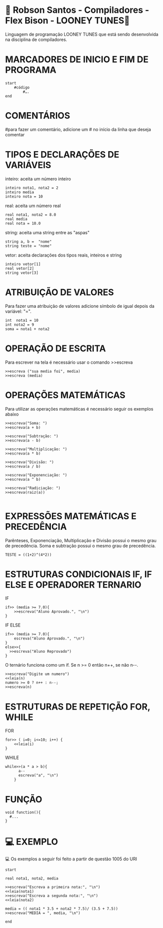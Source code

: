 # 🚀 Robson Santos - Compiladores - Flex Bison - LOONEY TUNES🚀 
Linguagem de programação LOONEY TUNES que está sendo desenvolvida na disciplina de compiladores.

# MARCADORES DE INICIO E FIM DE PROGRAMA 

```
start
	#código
      	#….
end
```
# COMENTÁRIOS

#para fazer um comentário, adicione um # no início da linha que deseja comentar

# TIPOS E DECLARAÇÕES DE VARIÁVEIS

inteiro: aceita um número inteiro


```
inteiro nota1, nota2 = 2
inteiro media 
inteiro nota = 10

```
real: aceita um número real

```
real nota1, nota2 = 8.0
real media 
real nota = 10.0

```

string: aceita uma string entre as "aspas"

```
string a, b =  "nome"
string teste = "nome"

```

vetor: aceita declarações dos tipos reais, inteiros e string

```
inteiro vetor[1]
real vetor[2]
string vetor[3]

```

# ATRIBUIÇÃO DE VALORES

Para fazer uma atribuição de valores adicione símbolo de igual depois da variável: "=".

```
int  nota1 = 10 
int nota2 = 9
soma = nota1 + nota2

```
# OPERAÇÃO DE ESCRITA 

Para escrever na tela é necessário usar o comando >>escreva

```
>>escreva ("sua media foi", media)
>>escreva (media)

```

# OPERAÇÕES MATEMÁTICAS

Para utilizar as operações matemáticas é necessário seguir os exemplos abaixo

```
>>escreva("Soma: ")
>>escreva(a + b)

>>escreva("Subtração: ")
>>escreva(a - b)

>>escreva("Multiplicação: ")
>>escreva(a * b)

>>escreva("Divisão: ")
>>escreva(a / b)

>>escreva("Exponenciação: ")
>>escreva(a ^ b)

>>escreva("Radiciação: ")
>>escreva(raiz(a))


```
# EXPRESSÕES MATEMÁTICAS E PRECEDÊNCIA

Parênteses, Exponenciação, Multiplicação e Divisão possui o mesmo grau de precedência.
Soma e subtração possui o mesmo grau de precedência.

```
TESTE = ((1+2)^(4*2)) 

```
# ESTRUTURAS CONDICIONAIS IF, IF ELSE E OPERADORER TERNARIO

IF

```
if>> (media >= 7.0){
    >>escreva("Aluno Aprovado.", "\n")
}
```

IF ELSE 

```
if>> (media >= 7.0){
    escreva("Aluno Aprovado.", "\n")
}
else>>{
  >>escreva("Aluno Reprovado")
}
```
O ternário funciona  como um if. Se n >= 0 então n++, se não n--.


```
>>escreva("Digite um numero")
<<leia(n)
numero >= 0 ? n++ : n--;
>>escreva(n)

```
# ESTRUTURAS DE REPETIÇÃO FOR, WHILE

FOR

```
for>> ( i=0; i<=10; i++) {
    <<leia(i)
}

```
WHILE 

```
while>>(a * a > b){  
      a-- 
      escreva("a", "\n")
    }

```

# FUNÇÃO


```
void function(){
  #... 
}

```
# 💻  EXEMPLO


💻  Os exemplos a seguir foi feito a partir de questão 1005 do URI

```
start 

real nota1, nota2, media

>>escreva("Escreva a primeira nota:", "\n")
<<leia(nota1)
>>escreva("Escreva a segunda nota:", "\n")
<<leia(nota2)

media = (( nota1 * 3.5 + nota2 * 7.5)/ (3.5 + 7.5))
>>escreva("MEDIA = ", media, "\n")

end

```
                                                 
                                                                                                  
                                                                   
